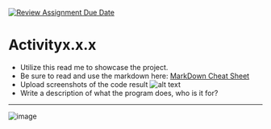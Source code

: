 [![Review Assignment Due Date](https://classroom.github.com/assets/deadline-readme-button-24ddc0f5d75046c5622901739e7c5dd533143b0c8e959d652212380cedb1ea36.svg)](https://classroom.github.com/a/qOaif1J0)
# Activityx.x.x

* Utilize this read me to showcase the project.
* Be sure to read and use the markdown here:
[MarkDown Cheat Sheet](https://github.com/adam-p/markdown-here/wiki/Markdown-Cheatsheet)
* Upload screenshots of the code result
![alt text][logo]
* Write a description of what the program does, who is it for?
---

[logo]: https://github.com/BaeztheProg/Activity313/blob/main/images/EmeraldHS_NEWCircleMark.jpg "EHS Logo"


![image](https://github.com/Aero-ComSci/3-2-4-DefiledWitness/assets/153687623/d0ce6cf3-d81e-4e63-8d58-4a5d9f22aee0)
